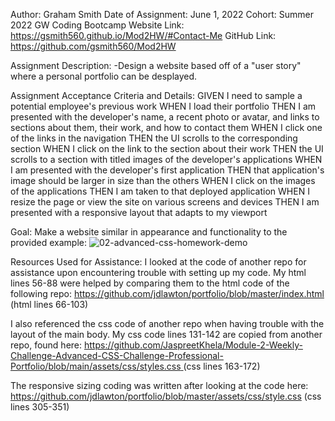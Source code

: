 Author: Graham Smith
Date of Assignment: June 1, 2022
Cohort: Summer 2022 GW Coding Bootcamp
Website Link: https://gsmith560.github.io/Mod2HW/#Contact-Me
GitHub Link: https://github.com/gsmith560/Mod2HW


Assignment Description:
  -Design a website based off of a "user story" where a personal portfolio can be desplayed. 
  
Assignment Acceptance Criteria and Details:
GIVEN I need to sample a potential employee's previous work
WHEN I load their portfolio
THEN I am presented with the developer's name, a recent photo or avatar, and links to sections about them, their work, and how to contact them
WHEN I click one of the links in the navigation
THEN the UI scrolls to the corresponding section
WHEN I click on the link to the section about their work
THEN the UI scrolls to a section with titled images of the developer's applications
WHEN I am presented with the developer's first application
THEN that application's image should be larger in size than the others
WHEN I click on the images of the applications
THEN I am taken to that deployed application
WHEN I resize the page or view the site on various screens and devices
THEN I am presented with a responsive layout that adapts to my viewport
  
Goal: Make a website similar in appearance and functionality to the provided example:
![02-advanced-css-homework-demo](https://user-images.githubusercontent.com/105388018/171502100-a66a8348-c0a5-4d62-8524-1bd7b28199ad.gif)

Resources Used for Assistance:
I looked at the code of another repo for assistance upon encountering trouble with setting up my code. My html lines 56-88 were helped by comparing them to the html code of the following repo:
https://github.com/jdlawton/portfolio/blob/master/index.html (html lines 66-103)

I also referenced the css code of another repo when having trouble with the layout of the main body. My css code lines  131-142 are copied from another repo, found here:
[https://github.com/JaspreetKhela/Module-2-Weekly-Challenge-Advanced-CSS-Challenge-Professional-Portfolio/blob/main/assets/css/styles.css ](https://github.com/jdlawton/portfolio/blob/master/assets/css/style.css)(css lines 163-172)

The responsive sizing coding was written after looking at the code here:
https://github.com/jdlawton/portfolio/blob/master/assets/css/style.css (css lines 305-351)
